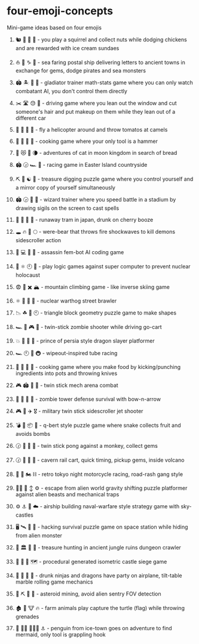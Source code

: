 # four-emoji-concepts
Mini-game ideas based on four emojis

1. :chipmunk: :crystal_ball: :chicken: :icecream: -
you play a squirrel and collect nuts while dodging chickens and are rewarded with ice cream sundaes

1. ⛵️ :envelope_with_arrow: ♑️ :gem: -
sea faring postal ship delivering letters to ancient towns in exchange for gems, dodge pirates and sea monsters

1. :stadium: 🏝️ 📓 :cinema: - 
gladiator trainer math-stats game where you can only watch combatant AI, you don't control them directly

1. :scissors: :motorway: :sweat: :lipstick: - 
driving game where you lean out the window and cut someone's hair and put makeup on them while they lean out of a different car

1. 🍅 🐫 🌴 🚁 - 
fly a helicopter around and throw tomatos at camels

1. 🍛 🍅 🍚 🔨 - 
cooking game where your only tool is a hammer

1. 🍠 😻 🏰 🌘 - 
adventures of cat in moon kingdom in search of bread

1. 🏟 🕞 🏎 🗿 - 
racing game in Easter Island countryside

1. ⛏ 🗿  ☯ 👥 - 
treasure digging puzzle game where you control yourself and a mirror copy of yourself simultaneously

1. 🏟 🕞 📓 🏰 - 
wizard trainer where you speed battle in a stadium by drawing sigils on the screen to cast spells

1. :twisted_rightwards_arrows: :grimacing: :japan: :cherries: - 
runaway tram in japan, drunk on cherry booze

1. :hole: :fire: :feet: :full_moon: - 
were-bear that throws fire shockwaves to kill demons sidescroller action

1. :busts_in_silhouette: :computer: :princess: :knife: - 
assassin fem-bot AI coding game

1. 🕋 ⚛ 🕙 🚀 - 
play logic games against super computer to prevent nuclear holocaust

1. :fearful: :closed_book: :heavy_multiplication_x: :mountain_snow: - 
mountain climbing game - like inverse skiing game

1. ⚛ 🐗 🚖 🥋 - 
nuclear warthog street brawler

1. 📉 ☘ 🕋 🕙 - 
triangle block geometry puzzle game to make shapes

1. 🏎 🧟 🎮 🔫 - 
twin-stick zombie shooter while driving go-cart

1. :boom: :dragon: :dromedary_camel: :palm_tree: - 
prince of persia style dragon slayer platformer

1. 🏎 🕙 🚀 🚇 - 
wipeout-inspired tube racing

1. 🍛 🍅 🔪 🥋 - 
cooking game where you make food by kicking/punching ingredients into pots and throwing knives

1. 🎮 🏟 🤖 🚀 - 
twin stick mech arena combat

1. 🧟 🏴 󠁲󠁵󠁩󠁮󠁿🏰 🏹 - 
zombie tower defense survival with bow-n-arrow

1. 🎮 🚀 ✈️ 🎖️ - 
military twin stick sidescroller jet shooter

1. 💣 🐍 📦 🍈 - 
q-bert style puzzle game where snake collects fruit and avoids bombs

1. 🕝 💎 🙊 🏓 - 
twin stick pong against a monkey, collect gems

1. 🕝 💎 🌋 🎢 - 
cavern rail cart, quick timing, pickup gems, inside volcano

1. 🗾 🌆 🏍️ ⛓️ - 
retro tokyo night motorcycle racing, road-rash gang style

1. 🐱‍🚀 👾 ↕️ ⚙️ - 
escape from alien world gravity shifting puzzle platformer against alien beasts and mechanical traps

1. ️⚙️ ⚓ 🏯 ☁️ - 
airship building naval-warfare style strategy game with sky-castles

1. 🖥️ 🛰️ 💾 👾 - 
hacking survival puzzle game on space station while hiding from alien monster

1. 💎 🏛️ 🐯 🌴 - 
treasure hunting in ancient jungle ruins dungeon crawler

1. 🏰 🕋️ 🏹 🗺️ -
procedural generated isometric castle siege game

1. 🐉 🥷 🥳 🛫 -
drunk ninjas and dragons have party on airplane, tilt-table marble rolling game mechanics

1. 🚀 ⛏️ 🔦 👾 - asteroid mining, avoid alien sentry FOV detection

1. 🏚️ :turtle: :cow: :fire: - farm animals play capture the turtle (flag) while throwing grenades

1. 🐧 🧞‍♂️ 🧜🏾‍♂️ ⚓ - penguin from ice-town goes on adventure to find mermaid, only tool is grappling hook

